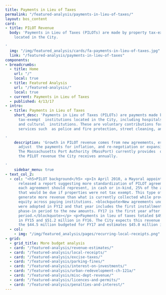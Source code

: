 ```yaml
---
title: Payments in Lieu of Taxes
permalink: "/featured-analysis/payments-in-lieu-of-taxes/"
layout: bos_content
card:
- title: PILOT Revenue
  body: 'Payments in Lieu of Taxes (PILOTs) are made by property tax-exempt institutions
    located in the City.

'
  img: "/img/featured_analysis/cards/fa-payments-in-lieu-of-taxes.jpg"
  link: "/featured-analysis/payments-in-lieu-of-taxes"
components:
- breadcrumbs:
  - title: Home
    url: "/"
    local: true
  - title: Featured Analysis
    url: "/featured-analysis/"
    local: true
  - current: Payments in Lieu of Taxes
  - published: 4/13/17
- intro:
  - title: Payments in Lieu of Taxes
    short_desc: 'Payments in Lieu of Taxes (PILOTs) are payments made by property
      tax-exempt  institutions located in the City, including hospitals, universities,
      and cultural  institutions. These are voluntary contributions for municipal
      services such  as police and fire protection, street cleaning, and snow removal.

'
    description: 'Growth in PILOT revenue comes from new agreements, escalations that
      adjust  the payments for inflation, and re-negotiation or expansion of current  agreements.
      The Massachusetts Port Authority (MassPort) currently provides  over 40% of
      the PILOT revenue the City receives annually.

'
    sidebar_menu: true
- text_col_2:
  - col: "<h5>PILOT background</h5> <p>In April 2010, a Mayoral appointed task force
      released a report suggesting more standardization of PILOT agreements. Specifically,
      each agreement should represent, in cash or in-kind, 25% of the amount of tax
      that would be due if properties were not tax exempt. This type of change would
      generate more revenue than what is currently collected while providing some
      equity across paying institutions. <blockquote>New agreements under this framework
      were adopted in FY12 and that year includes the first installment of a five-year
      phase-in period to the new amounts. FY17 is the first year after that phase-in
      period.</blockquote></p> <p>Payments in lieu of taxes totaled $49.4 million
      in FY15 and $51.2 million in FY16. The City expects this revenue source to exceed
      the $44.5 million budgeted for FY17 and estimates $45.0 million in FY18.\n"
  - col:
    - img: "/img/featured_analysis/pages/recurring-local-receipts.png"
- grid:
  - grid_title: More budget analysis
  - card: "/featured-analysis/revenue-estimates/"
  - card: "/featured-analysis/local-receipts/"
  - card: "/featured-analysis/excise-taxes/"
  - card: "/featured-analysis/parking-fines/"
  - card: "/featured-analysis/interest-on-investments/"
  - card: "/featured-analysis/urban-redevelopment-ch-121a/"
  - card: "/featured-analysis/misc-dept-revenue/"
  - card: "/featured-analysis/licences-and-permits/"
  - card: "/featured-analysis/penalties-and-interest/"
---
```


